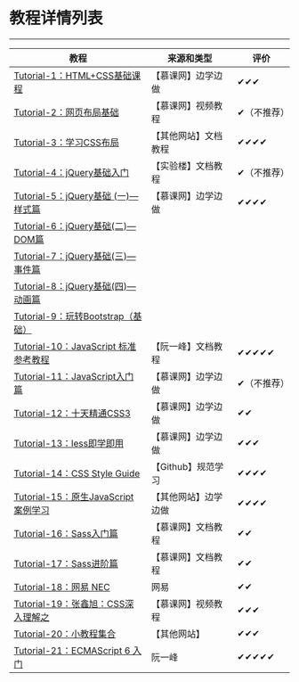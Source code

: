 # 教程详情列表
---
|教程|来源和类型|评价|
|---|---|---|
| [Tutorial-1：HTML+CSS基础课程](https://github.com/ckinmind/WebHub/tree/master/Tutorial/Tutorial-1) | 【慕课网】边学边做 | ✔✔✔ |
| [Tutorial-2：网页布局基础](https://github.com/ckinmind/WebHub/tree/master/Tutorial/Tutorial-2)|【慕课网】视频教程|✔（不推荐）|
| [Tutorial-3：学习CSS布局](https://github.com/ckinmind/WebHub/tree/master/Tutorial/Tutorial-3)|【其他网站】文档教程|✔✔✔✔|
| [Tutorial-4：jQuery基础入门](https://github.com/ckinmind/WebHub/tree/master/Tutorial/Tutorial-4)|【实验楼】文档教程|✔（不推荐）|
| [Tutorial-5：jQuery基础 (一)—样式篇](https://github.com/ckinmind/WebHub/tree/master/Tutorial/Tutorial-5)|【慕课网】边学边做|✔✔✔✔|
| [Tutorial-6：jQuery基础(二)—DOM篇](https://github.com/ckinmind/WebHub/tree/master/Tutorial/Tutorial-6)|  |  |
| [Tutorial-7：jQuery基础(三)—事件篇](https://github.com/ckinmind/WebHub/tree/master/Tutorial/Tutorial-7)|  |  |
| [Tutorial-8：jQuery基础(四)—动画篇](https://github.com/ckinmind/WebHub/tree/master/Tutorial/Tutorial-8)|  |  |
| [Tutorial-9：玩转Bootstrap（基础）](https://github.com/ckinmind/WebHub/tree/master/Tutorial/Tutorial-9)|  |  |
| [Tutorial-10：JavaScript 标准参考教程](https://github.com/ckinmind/WebHub/tree/master/Tutorial/Tutorial-10)| 【阮一峰】文档教程 | ✔✔✔✔✔ |
| [Tutorial-11：JavaScript入门篇](http://www.imooc.com/learn/36)| 【慕课网】边学边做 | ✔（不推荐） |
| [Tutorial-12：十天精通CSS3](https://github.com/ckinmind/WebHub/tree/master/Tutorial/Tutorial12)| 【慕课网】边学边做 | ✔✔|
| [Tutorial-13：less即学即用](https://github.com/ckinmind/WebHub/tree/master/Tutorial/Tutorial13)| 【慕课网】边学边做 | ✔✔✔ |
| [Tutorial-14：CSS Style Guide](https://github.com/ckinmind/WebHub/tree/master/Tutorial/Tutorial14)| 【Github】规范学习 | ✔✔✔✔ |
| [Tutorial-15：原生JavaScript案例学习](https://github.com/ckinmind/WebHub/tree/master/Tutorial/Tutorial15)| 【其他网站】边学边做 | ✔✔✔✔ |
| [Tutorial-16：Sass入门篇](https://github.com/ckinmind/WebHub/tree/master/Tutorial/Tutorial16)| 【慕课网】文档教程 | ✔✔ |
| [Tutorial-17：Sass进阶篇](https://github.com/ckinmind/WebHub/tree/master/Tutorial/Tutorial17)| 【慕课网】文档教程 | ✔✔ |
| [Tutorial-18：网易 NEC](https://github.com/ckinmind/WebHub/tree/master/Tutorial/Tutorial18)| 网易 | ✔✔ |
| [Tutorial-19：张鑫旭：CSS深入理解之](https://github.com/ckinmind/WebHub/tree/master/Tutorial/Tutorial19)|【慕课网】视频教程 |✔✔✔ |
| [Tutorial-20：小教程集合](https://github.com/ckinmind/WebHub/tree/master/Tutorial/Tutorial20)|【其他网站】 | ✔✔✔ |
| [Tutorial-21：ECMAScript 6 入门](https://github.com/ckinmind/WebHub/tree/master/Tutorial/Tutorial21)| 阮一峰 | ✔✔✔✔✔ |
